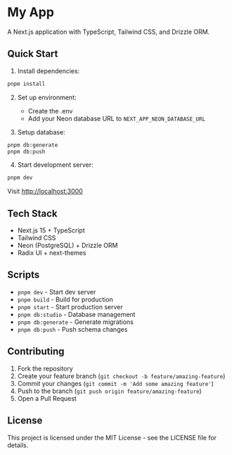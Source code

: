 # My App

A Next.js application with TypeScript, Tailwind CSS, and Drizzle ORM.

## Quick Start

1. Install dependencies:
```bash
pnpm install
```

2. Set up environment:
   - Create the .env
   - Add your Neon database URL to `NEXT_APP_NEON_DATABASE_URL`

3. Setup database:
```bash
pnpm db:generate
pnpm db:push
```

4. Start development server:
```bash
pnpm dev
```

Visit [http://localhost:3000](http://localhost:3000)

## Tech Stack

- Next.js 15 + TypeScript
- Tailwind CSS
- Neon (PostgreSQL) + Drizzle ORM
- Radix UI + next-themes

## Scripts

- `pnpm dev` - Start dev server
- `pnpm build` - Build for production
- `pnpm start` - Start production server
- `pnpm db:studio` - Database management
- `pnpm db:generate` - Generate migrations
- `pnpm db:push` - Push schema changes

## Contributing

1. Fork the repository
2. Create your feature branch (`git checkout -b feature/amazing-feature`)
3. Commit your changes (`git commit -m 'Add some amazing feature'`)
4. Push to the branch (`git push origin feature/amazing-feature`)
5. Open a Pull Request

## License

This project is licensed under the MIT License - see the LICENSE file for details.
